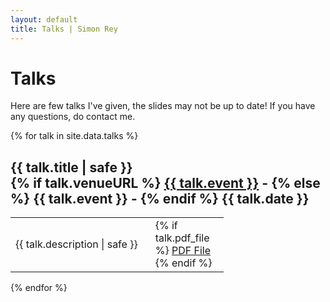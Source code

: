 ```yaml
---
layout: default
title: Talks | Simon Rey
---
```


# Talks

Here are few talks I've given, the slides may not be up to date! If you have any questions, do contact me.

{% for talk in site.data.talks %}
<div class="talkBox">
<h2>{{ talk.title | safe }} <br>
{% if talk.venueURL %}
<a href="{{ talk.venueURL }}">{{ talk.event }}</a> -
{% else %}
{{ talk.event }} -
{% endif %}
{{ talk.date }}</h2>
<table>
<tr>
<td style="padding-right: 20px">
<p>{{ talk.description | safe }}</p>
</td>
<td style="width: 10ch;">
{% if talk.pdf_file %}
<span class="pdfButton">
<a href="{{ talk.pdf_file }}" title="Link to the PDF file of the talk">PDF File</a>
</span>
{% endif %}
</td>
</tr>
</table>
</div>
{% endfor %}

